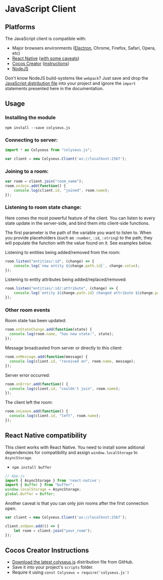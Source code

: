# JavaScript Client 

## Platforms

The JavaScript client is compatible with:

- Major browsers environments ([Electron](https://github.com/electron/electron), Chrome, Firefox, Safari, Opera, etc)
- [React Native](https://github.com/facebook/react-native) ([with some caveats](#react-native-compatibility))
- [Cocos Creator](http://www.cocos2d-x.org/creator) ([instructions](#cocos-creator-instructions))
- [NodeJS](https://nodejs.org/)

Don't know NodeJS build-systems like `webpack`? Just save and drop the [JavaScript distribution file](https://github.com/colyseus/colyseus.js/raw/master/dist/colyseus.js) into your project and ignore the `import` statements presented here in the documentation.

## Usage

### Installing the module

```
npm install --save colyseus.js
```

### Connecting to server:

```ts
import * as Colyseus from "colyseus.js";

var client = new Colyseus.Client('ws://localhost:2567');
```

### Joining to a room:

```ts
var room = client.join("room_name");
room.onJoin.add(function() {
    console.log(client.id, "joined", room.name);
});
```

### Listening to room state change:

Here comes the most powerful feature of the client. You can listen to every
state update in the server-side, and bind them into client-side functions.

The first parameter is the path of the variable you want to listen to. When you
provide placeholders (such as `:number`, `:id`, `:string`) to the path, they
will populate the function with the value found on it. See examples below.

Listening to entities being added/removed from the room:

```ts
room.listen("entities/:id", (change) => {
    console.log(`new entity ${change.path.id}`, change.value);
});
```

Listening to entity attributes being added/replaced/removed:

```ts
room.listen("entities/:id/:attribute", (change) => {
    console.log(`entity ${change.path.id} changed attribute ${change.path.attribute} to ${change.value}`);
});
```

### Other room events

Room state has been updated:

```ts
room.onStateChange.add(function(state) {
  console.log(room.name, "has new state:", state);
});
```

Message broadcasted from server or directly to this client:

```ts
room.onMessage.add(function(message) {
  console.log(client.id, "received on", room.name, message);
});
```

Server error occurred:

```ts
room.onError.add(function() {
  console.log(client.id, "couldn't join", room.name);
});
```

The client left the room:

```ts
room.onLeave.add(function() {
  console.log(client.id, "left", room.name);
});
```

## React Native compatibility

This client works with React Native. You need to install some aditional
dependencies for compatibility and assign `window.localStorage` to
`AsyncStorage`.

- `npm install buffer`

```js
// App.js
import { AsyncStorage } from 'react-native';
import { Buffer } from "buffer";
window.localStorage = AsyncStorage;
global.Buffer = Buffer;
```

Another caveat is that you can only join rooms after the first connection open.

```js
var client = new Colyseus.Client('ws://localhost:2567');

client.onOpen.add(() => {
    let room = client.join("your_room");
});
```

## Cocos Creator Instructions

- [Download the latest colyseus.js](https://raw.githubusercontent.com/colyseus/colyseus.js/master/dist/colyseus.js) distribution file from GitHub.
- Save it into your project's `scripts` folder.
- Require it using `const Colyseus = require('colyseus.js')`